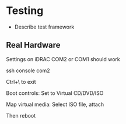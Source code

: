 # Testing

* Describe test framework


## Real Hardware

Settings on iDRAC
COM2 or COM1 should work

ssh <idrac ip>
console com2

Ctrl+\ to exit


Boot controls:
Set to Virtual CD/DVD/ISO

Map virtual media: Select ISO file, attach

Then reboot